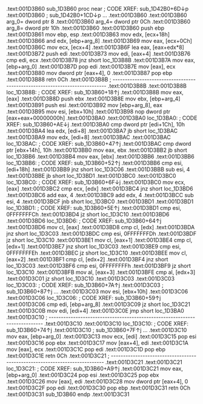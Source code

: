 .text:001D3B60 sub_1D3B60 proc near                    ; CODE XREF: sub_1D42B0+6D↓p
.text:001D3B60                                         ; sub_1D42B0+1CD↓p ...
.text:001D3B60
.text:001D3B60 arg_0= dword ptr  8
.text:001D3B60 arg_4= dword ptr  0Ch
.text:001D3B60 arg_8= dword ptr  10h
.text:001D3B60
.text:001D3B60 push    ebp
.text:001D3B61 mov     ebp, esp
.text:001D3B63 mov     edx, [ecx+18h]
.text:001D3B66 and     edx, [ebp+arg_8]
.text:001D3B69 mov     eax, [ecx+0Ch]
.text:001D3B6C mov     ecx, [ecx+4]
.text:001D3B6F lea     eax, [eax+edx*8]
.text:001D3B72 push    edi
.text:001D3B73 mov     edi, [eax+4]
.text:001D3B76 cmp     edi, ecx
.text:001D3B78 jnz     short loc_1D3B8B
.text:001D3B7A mov     eax, [ebp+arg_0]
.text:001D3B7D pop     edi
.text:001D3B7E mov     [eax], ecx
.text:001D3B80 mov     dword ptr [eax+4], 0
.text:001D3B87 pop     ebp
.text:001D3B88 retn    0Ch
.text:001D3B8B ; ---------------------------------------------------------------------------
.text:001D3B8B
.text:001D3B8B loc_1D3B8B:                             ; CODE XREF: sub_1D3B60+18↑j
.text:001D3B8B mov     eax, [eax]
.text:001D3B8D push    ebx
.text:001D3B8E mov     ebx, [ebp+arg_4]
.text:001D3B91 push    esi
.text:001D3B92 mov     [ebp+arg_8], eax
.text:001D3B95 mov     esi, [ebx+10h]
.text:001D3B98 nop     dword ptr [eax+eax+00000000h]
.text:001D3BA0
.text:001D3BA0 loc_1D3BA0:                             ; CODE XREF: sub_1D3B60+AE↓j
.text:001D3BA0 cmp     dword ptr [edi+1Ch], 10h
.text:001D3BA4 lea     edx, [edi+8]
.text:001D3BA7 jb      short loc_1D3BAC
.text:001D3BA9 mov     edx, [edi+8]
.text:001D3BAC
.text:001D3BAC loc_1D3BAC:                             ; CODE XREF: sub_1D3B60+47↑j
.text:001D3BAC cmp     dword ptr [ebx+14h], 10h
.text:001D3BB0 mov     eax, ebx
.text:001D3BB2 jb      short loc_1D3BB6
.text:001D3BB4 mov     eax, [ebx]
.text:001D3BB6
.text:001D3BB6 loc_1D3BB6:                             ; CODE XREF: sub_1D3B60+52↑j
.text:001D3BB6 cmp     esi, [edi+18h]
.text:001D3BB9 jnz     short loc_1D3C06
.text:001D3BBB sub     esi, 4
.text:001D3BBE jb      short loc_1D3BD1
.text:001D3BC0
.text:001D3BC0 loc_1D3BC0:                             ; CODE XREF: sub_1D3B60+6F↓j
.text:001D3BC0 mov     ecx, [eax]
.text:001D3BC2 cmp     ecx, [edx]
.text:001D3BC4 jnz     short loc_1D3BD6
.text:001D3BC6 add     eax, 4
.text:001D3BC9 add     edx, 4
.text:001D3BCC sub     esi, 4
.text:001D3BCF jnb     short loc_1D3BC0
.text:001D3BD1
.text:001D3BD1 loc_1D3BD1:                             ; CODE XREF: sub_1D3B60+5E↑j
.text:001D3BD1 cmp     esi, 0FFFFFFFCh
.text:001D3BD4 jz      short loc_1D3C10
.text:001D3BD6
.text:001D3BD6 loc_1D3BD6:                             ; CODE XREF: sub_1D3B60+64↑j
.text:001D3BD6 mov     cl, [eax]
.text:001D3BD8 cmp     cl, [edx]
.text:001D3BDA jnz     short loc_1D3C03
.text:001D3BDC cmp     esi, 0FFFFFFFDh
.text:001D3BDF jz      short loc_1D3C10
.text:001D3BE1 mov     cl, [eax+1]
.text:001D3BE4 cmp     cl, [edx+1]
.text:001D3BE7 jnz     short loc_1D3C03
.text:001D3BE9 cmp     esi, 0FFFFFFFEh
.text:001D3BEC jz      short loc_1D3C10
.text:001D3BEE mov     cl, [eax+2]
.text:001D3BF1 cmp     cl, [edx+2]
.text:001D3BF4 jnz     short loc_1D3C03
.text:001D3BF6 cmp     esi, 0FFFFFFFFh
.text:001D3BF9 jz      short loc_1D3C10
.text:001D3BFB mov     al, [eax+3]
.text:001D3BFE cmp     al, [edx+3]
.text:001D3C01 jz      short loc_1D3C10
.text:001D3C03
.text:001D3C03 loc_1D3C03:                             ; CODE XREF: sub_1D3B60+7A↑j
.text:001D3C03                                         ; sub_1D3B60+87↑j ...
.text:001D3C03 mov     esi, [ebx+10h]
.text:001D3C06
.text:001D3C06 loc_1D3C06:                             ; CODE XREF: sub_1D3B60+59↑j
.text:001D3C06 cmp     edi, [ebp+arg_8]
.text:001D3C09 jz      short loc_1D3C21
.text:001D3C0B mov     edi, [edi+4]
.text:001D3C0E jmp     short loc_1D3BA0
.text:001D3C10 ; ---------------------------------------------------------------------------
.text:001D3C10
.text:001D3C10 loc_1D3C10:                             ; CODE XREF: sub_1D3B60+74↑j
.text:001D3C10                                         ; sub_1D3B60+7F↑j ...
.text:001D3C10 mov     eax, [ebp+arg_0]
.text:001D3C13 mov     ecx, [edi]
.text:001D3C15 pop     esi
.text:001D3C16 pop     ebx
.text:001D3C17 mov     [eax+4], edi
.text:001D3C1A mov     [eax], ecx
.text:001D3C1C pop     edi
.text:001D3C1D pop     ebp
.text:001D3C1E retn    0Ch
.text:001D3C21 ; ---------------------------------------------------------------------------
.text:001D3C21
.text:001D3C21 loc_1D3C21:                             ; CODE XREF: sub_1D3B60+A9↑j
.text:001D3C21 mov     eax, [ebp+arg_0]
.text:001D3C24 pop     esi
.text:001D3C25 pop     ebx
.text:001D3C26 mov     [eax], edi
.text:001D3C28 mov     dword ptr [eax+4], 0
.text:001D3C2F pop     edi
.text:001D3C30 pop     ebp
.text:001D3C31 retn    0Ch
.text:001D3C31 sub_1D3B60 endp
.text:001D3C31